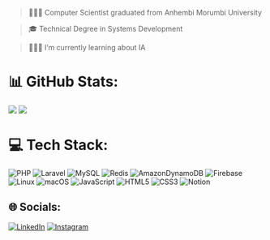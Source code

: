 > 👨🏻‍🔬 Computer Scientist graduated from Anhembi Morumbi University

> 🎓 Technical Degree in Systems Development

> 👨🏻‍💻 I’m currently learning about IA

# 📊 GitHub Stats:
![](https://github-readme-stats.vercel.app/api?username=leo-nog&theme=nord&hide_border=true&border_radius=10&hide=contribs,prs&show_icons=true)
[![](https://github-readme-streak-stats.herokuapp.com?user=leo-nog&theme=nord&hide_border=true&border_radius=10&exclude_days=Sun%2CSat)](https://git.io/streak-stats)
<br/>

# 💻 Tech Stack:
![PHP](https://img.shields.io/badge/php-%23777BB4.svg?style=for-the-badge&logo=php&logoColor=white) ![Laravel](https://img.shields.io/badge/laravel-%23FF2D20.svg?style=for-the-badge&logo=laravel&logoColor=white) ![MySQL](https://img.shields.io/badge/mysql-%2300f.svg?style=for-the-badge&logo=mysql&logoColor=white) ![Redis](https://img.shields.io/badge/redis-%23DD0031.svg?style=for-the-badge&logo=redis&logoColor=white) ![AmazonDynamoDB](https://img.shields.io/badge/Amazon%20DynamoDB-4053D6?style=for-the-badge&logo=Amazon%20DynamoDB&logoColor=white) ![Firebase](https://img.shields.io/badge/Firebase-039BE5?style=for-the-badge&logo=Firebase&logoColor=white) ![Linux](https://img.shields.io/badge/Linux-FCC624?style=for-the-badge&logo=linux&logoColor=black) ![macOS](https://img.shields.io/badge/mac%20os-000000?style=for-the-badge&logo=macos&logoColor=F0F0F0) ![JavaScript](https://img.shields.io/badge/javascript-%23323330.svg?style=for-the-badge&logo=javascript&logoColor=%23F7DF1E) ![HTML5](https://img.shields.io/badge/html5-%23E34F26.svg?style=for-the-badge&logo=html5&logoColor=white) ![CSS3](https://img.shields.io/badge/css3-%231572B6.svg?style=for-the-badge&logo=css3&logoColor=white) ![Notion](https://img.shields.io/badge/Notion-%23000000.svg?style=for-the-badge&logo=notion&logoColor=white)

## 🌐 Socials:
[![LinkedIn](https://img.shields.io/badge/linkedin-%230077B5.svg?style=for-the-badge&logo=linkedin&logoColor=white)](https://www.linkedin.com/in/leo-s-nog/) [![Instagram](https://img.shields.io/badge/Instagram-%23E4405F.svg?style=for-the-badge&logo=Instagram&logoColor=white)](https://instagram.com/leonogueira.dev)
